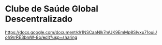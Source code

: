 # Clube de Saúde Global Descentralizado

https://docs.google.com/document/d/1NSCaaNlk7mUK9EmMp8SIvxu71ouiJoh9rrRE3bmW-8o/edit?usp=sharing
